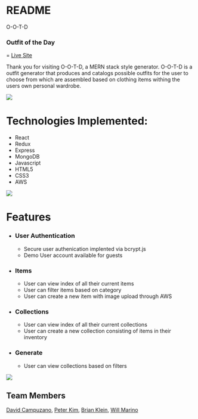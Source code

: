 # README

O-O-T-D
### Outfit of the Day
=
[Live Site](https://mysticamp.herokuapp.com/)

Thank you for visiting O-O-T-D, a MERN stack style generator. O-O-T-D is a outfit generator that produces and catalogs possible outfits for the user to choose from which are assembled based on clothing items withing the users own personal wardrobe. 

<img src="https://ootd-dev.s3.amazonaws.com/o-o-t-d-collection.png">

Technologies Implemented:
=
   - React
   - Redux
   - Express
   - MongoDB
   - Javascript
   - HTML5
   - CSS3
   - AWS

<img src="https://ootd-dev.s3.amazonaws.com/o-o-t-d-login2.png">

Features
=
 - ### User Authentication
    - Secure user authenication implented via bcrypt.js
    - Demo User account available for guests
- ### Items
    - User can view index of all their current items
    - User can filter items based on category
    - User can create a new item with image upload through AWS
- ### Collections
    - User can view index of all their current collections
    - User can create a new collection consisting of items in their inventory
- ### Generate
    - User can view collections based on filters

<img src="https://ootd-dev.s3.amazonaws.com/o-o-t-d-generate.png">

## Team Members
[David Campuzano](https://github.com/dcampuzano101), [Peter Kim](https://github.com/PedroKim), [Brian Klein](https://github.com/bribribrian), [Will Marino](https://github.com/willmarino)
